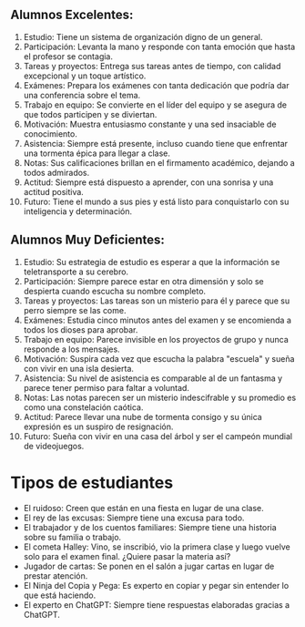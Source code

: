 ## Alumnos Excelentes:
1. Estudio: Tiene un sistema de organización digno de un general.
2. Participación: Levanta la mano y responde con tanta emoción que hasta el profesor se contagia.
3. Tareas y proyectos: Entrega sus tareas antes de tiempo, con calidad excepcional y un toque artístico.
4. Exámenes: Prepara los exámenes con tanta dedicación que podría dar una conferencia sobre el tema.
5. Trabajo en equipo: Se convierte en el líder del equipo y se asegura de que todos participen y se diviertan.
6. Motivación: Muestra entusiasmo constante y una sed insaciable de conocimiento.
7. Asistencia: Siempre está presente, incluso cuando tiene que enfrentar una tormenta épica para llegar a clase.
8. Notas: Sus calificaciones brillan en el firmamento académico, dejando a todos admirados.
9. Actitud: Siempre está dispuesto a aprender, con una sonrisa y una actitud positiva.
10. Futuro: Tiene el mundo a sus pies y está listo para conquistarlo con su inteligencia y determinación.

## Alumnos Muy Deficientes:
1. Estudio: Su estrategia de estudio es esperar a que la información se teletransporte a su cerebro.
2. Participación: Siempre parece estar en otra dimensión y solo se despierta cuando escucha su nombre completo.
3. Tareas y proyectos: Las tareas son un misterio para él y parece que su perro siempre se las come.
4. Exámenes: Estudia cinco minutos antes del examen y se encomienda a todos los dioses para aprobar.
5. Trabajo en equipo: Parece invisible en los proyectos de grupo y nunca responde a los mensajes.
6. Motivación: Suspira cada vez que escucha la palabra "escuela" y sueña con vivir en una isla desierta.
7. Asistencia: Su nivel de asistencia es comparable al de un fantasma y parece tener permiso para faltar a voluntad.
8. Notas: Las notas parecen ser un misterio indescifrable y su promedio es como una constelación caótica.
9. Actitud: Parece llevar una nube de tormenta consigo y su única expresión es un suspiro de resignación.
10. Futuro: Sueña con vivir en una casa del árbol y ser el campeón mundial de videojuegos.



# Tipos de estudiantes
- El ruidoso: Creen que están en una fiesta en lugar de una clase.
- El rey de las excusas: Siempre tiene una excusa para todo.
- El trabajador y de los cuentos familiares: Siempre tiene una historia sobre su familia o trabajo.
- El cometa Halley: Vino, se inscribió, vio la primera clase y luego vuelve solo para el examen final. ¿Quiere pasar la materia así?
- Jugador de cartas: Se ponen en el salón a jugar cartas en lugar de prestar atención.
- El Ninja del Copia y Pega: Es experto en copiar y pegar sin entender lo que está haciendo.
- El experto en ChatGPT: Siempre tiene respuestas elaboradas gracias a ChatGPT.
